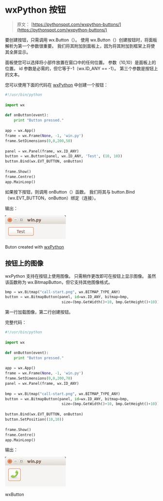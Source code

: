 # wxPython 按钮

> 原文： [https://pythonspot.com/wxpython-buttons/](https://pythonspot.com/wxpython-buttons/)

要创建按钮，只需调用 wx.Button（）。 使用 wx.Button（）创建按钮时，将面板解析为第一个参数很重要。 我们将其附加到面板上，因为将其附加到框架上将使其全屏显示。

面板使您可以选择将小部件放置在窗口中的任何位置。 参数（10,10）是面板上的位置。 id 参数是必需的，但它等于-1（wx.ID_ANY == -1）。 第三个参数是按钮上的文本。

您可以使用下面的代码在 [wxPython](https://pythonspot.com/wx/) 中创建一个按钮：

```py
#!/usr/bin/python

import wx

def onButton(event):
    print "Button pressed."

app = wx.App()
frame = wx.Frame(None, -1, 'win.py')
frame.SetDimensions(0,0,200,50)

panel = wx.Panel(frame, wx.ID_ANY)
button = wx.Button(panel, wx.ID_ANY, 'Test', (10, 10))
button.Bind(wx.EVT_BUTTON, onButton)

frame.Show()
frame.Centre()
app.MainLoop()

```

如果按下按钮，则调用 onButton（）函数。 我们将其与 button.Bind（wx.EVT_BUTTON，onButton）绑定（连接）。

输出：

![wx button](img/63f4d90dfe1598c08abff7ee025b9a0b.jpg)

Buton created with [wxPython](https://pythonspot.com/wx/)

## 按钮上的图像

wxPython 支持在按钮上使用图像。 只需稍作更改即可在按钮上显示图像。 虽然该函数称为 wx.BitmapButton，但它支持其他图像格式。

```py
bmp = wx.Bitmap("call-start.png", wx.BITMAP_TYPE_ANY)
button = wx.BitmapButton(panel, id=wx.ID_ANY, bitmap=bmp,
                          size=(bmp.GetWidth()+10, bmp.GetHeight()+10))

```

第一行加载图像，第二行创建按钮。

完整代码：

```py
#!/usr/bin/python

import wx

def onButton(event):
    print "Button pressed."

app = wx.App()
frame = wx.Frame(None, -1, 'win.py')
frame.SetDimensions(0,0,200,70)
panel = wx.Panel(frame, wx.ID_ANY)

bmp = wx.Bitmap("call-start.png", wx.BITMAP_TYPE_ANY)
button = wx.BitmapButton(panel, id=wx.ID_ANY, bitmap=bmp,
                          size=(bmp.GetWidth()+10, bmp.GetHeight()+10))

button.Bind(wx.EVT_BUTTON, onButton)
button.SetPosition((10,10))

frame.Show()
frame.Centre()
app.MainLoop()

```

输出：

![wxButton](img/67a209e3d95dcfc3bcf10be8ee22a065.jpg)

wxButton